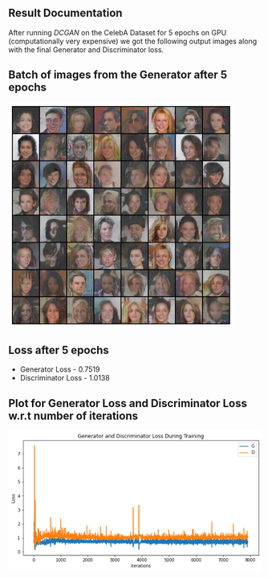 ## Result Documentation
After running *DCGAN* on the CelebA Dataset for 5 epochs on GPU (computationally very expensive) we got the following output images along with the final Generator and Discriminator loss.

## Batch of images from the Generator after 5 epochs 
<img src="/results/result2.png">

## Loss after 5 epochs
- Generator Loss - 0.7519
- Discriminator Loss - 1.0138

## Plot for Generator Loss and Discriminator Loss w.r.t number of iterations
<img src="/results/losses.png">
